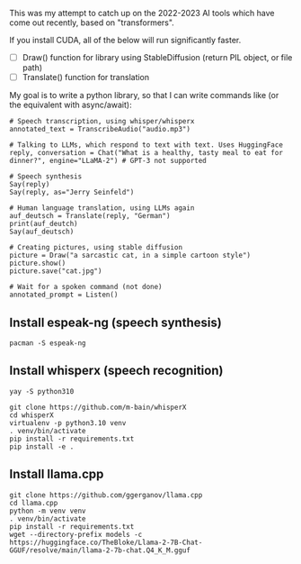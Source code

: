 This was my attempt to catch up on the 2022-2023 AI tools which have come out recently, based on "transformers".

If you install CUDA, all of the below will run significantly faster.

- [ ] Draw() function for library using StableDiffusion (return PIL object, or file path)
- [ ] Translate() function for translation

My goal is to write a python library, so that I can write commands like (or the equivalent with async/await):

```
# Speech transcription, using whisper/whisperx
annotated_text = TranscribeAudio("audio.mp3")

# Talking to LLMs, which respond to text with text. Uses HuggingFace
reply, conversation = Chat("What is a healthy, tasty meal to eat for dinner?", engine="LLaMA-2") # GPT-3 not supported

# Speech synthesis
Say(reply)
Say(reply, as="Jerry Seinfeld")

# Human language translation, using LLMs again
auf_deutsch = Translate(reply, "German")
print(auf_deutch)
Say(auf_deutsch)

# Creating pictures, using stable diffusion
picture = Draw("a sarcastic cat, in a simple cartoon style")
picture.show()
picture.save("cat.jpg")

# Wait for a spoken command (not done)
annotated_prompt = Listen()
```

## Install espeak-ng (speech synthesis)

```
pacman -S espeak-ng
```

## Install whisperx (speech recognition)

```
yay -S python310
```

```
git clone https://github.com/m-bain/whisperX
cd whisperX
virtualenv -p python3.10 venv
. venv/bin/activate
pip install -r requirements.txt
pip install -e .
```

## Install llama.cpp

```
git clone https://github.com/ggerganov/llama.cpp
cd llama.cpp
python -m venv venv
. venv/bin/activate
pip install -r requirements.txt
wget --directory-prefix models -c https://huggingface.co/TheBloke/Llama-2-7B-Chat-GGUF/resolve/main/llama-2-7b-chat.Q4_K_M.gguf
```
